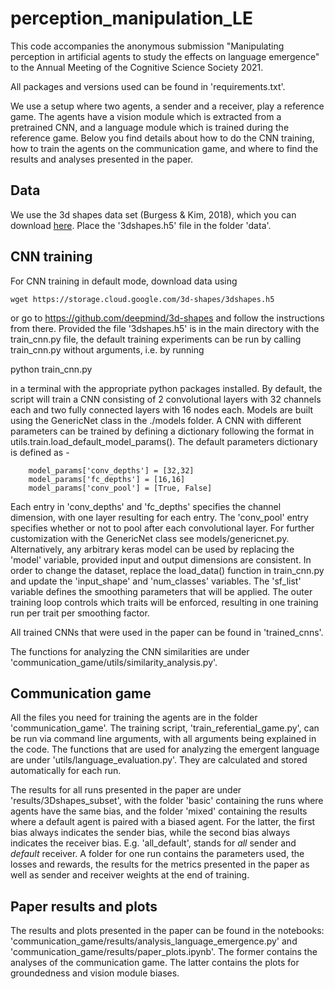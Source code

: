 # perception_manipulation_LE

This code accompanies the anonymous submission 
"Manipulating perception in artificial agents to study the effects on language emergence"
to the Annual Meeting of the Cognitive Science Society 2021.

All packages and versions used can be found in 'requirements.txt'.

We use a setup where two agents, a sender and a receiver, play a reference game. The agents have a vision module which 
is extracted from a pretrained CNN, and a language module which is trained during the reference game. Below you find
details about how to do the CNN training, how to train the agents on the communication game, and where to find the 
results and analyses presented in the paper. 


## Data 

We use the 3d shapes data set (Burgess & Kim, 2018), which you can download [here](https://console.cloud.google.com/storage/browser/3d-shapes;tab=objects?prefix=&forceOnObjectsSortingFiltering=false]).
Place the '3dshapes.h5' file in the folder 'data'.

## CNN training 

For CNN training in default mode, download data using

    wget https://storage.cloud.google.com/3d-shapes/3dshapes.h5

or go to https://github.com/deepmind/3d-shapes and follow the instructions from there. Provided the file '3dshapes.h5'
is in the main directory with the train_cnn.py file, the default training experiments can be run by calling
train_cnn.py without arguments, i.e. by running

python train_cnn.py

in a terminal with the appropriate python packages installed. By default, the script will train a CNN consisting of 2
convolutional layers with 32 channels each and two fully connected layers with 16 nodes each. Models are built using
the GenericNet class in the ./models folder. A CNN with different parameters can be trained by defining a dictionary
following the format in utils.train.load_default_model_params(). The default parameters dictionary is defined as -  

        model_params['conv_depths'] = [32,32]
        model_params['fc_depths'] = [16,16]
        model_params['conv_pool'] = [True, False]

Each entry in 'conv_depths' and 'fc_depths' specifies the channel dimension, with one layer resulting for each entry.
The 'conv_pool' entry specifies whether or not to pool after each convolutional layer. For further customization with
the GenericNet class see models/genericnet.py. Alternatively, any arbitrary keras model can be used by replacing the
'model' variable, provided input and output dimensions are consistent. In order to change the dataset, replace the
load_data() function in train_cnn.py and update the 'input_shape' and 'num_classes' variables. The 'sf_list' variable
defines the smoothing parameters that will be applied. The outer training loop controls which traits will be enforced,
resulting in one training run per trait per smoothing factor.


All trained CNNs that were used in the paper can be found in 'trained_cnns'.

The functions for analyzing the CNN similarities are under 'communication_game/utils/similarity_analysis.py'.


## Communication game 

All the files you need for training the agents are in the folder 'communication_game'. The training script,
'train_referential_game.py', can be run via command line arguments, with all arguments being explained in the code.
The functions that are used for analyzing the emergent language are under 'utils/language_evaluation.py'. They are 
calculated and stored automatically for each run. 

The results for all runs presented in the paper are under 'results/3Dshapes_subset', with the folder 'basic' containing 
the runs where agents have the same bias, and the folder 'mixed' containing the results where a default agent is paired
with a biased agent. For the latter, the first bias always indicates the sender bias, while the second bias always 
indicates the receiver bias. E.g. 'all_default', stands for *all* sender and *default* receiver. A folder for
one run contains the parameters used, the losses and rewards, the results for the metrics presented in the paper as well
as sender and receiver weights at the end of training. 

## Paper results and plots 

The results and plots presented in the paper can be found in the notebooks: 
'communication_game/results/analysis_language_emergence.py' and 'communication_game/results/paper_plots.ipynb'.
The former contains the analyses of the communication game. The latter contains the plots for groundedness and vision
module biases. 








